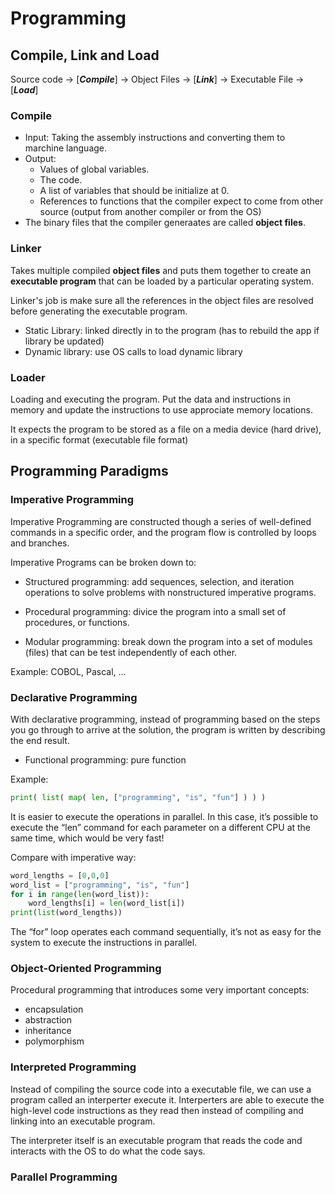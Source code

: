 # Programming

## Compile, Link and Load

Source code -> [***Compile***] -> Object Files -> [***Link***] -> Executable File -> [***Load***]

### Compile

- Input: Taking the assembly instructions and converting them to marchine language.
- Output:
  - Values of global variables.
  - The code.
  - A list of variables that should be initialize at 0.
  - References to functions that the compiler expect to come from other source (output from another compiler or from the OS)
- The binary files that the compiler generaates are called **object files**.

### Linker

  Takes multiple compiled **object files** and puts them together to create an **executable program** that can be loaded by a particular operating system.

  Linker's job is make sure all the references in the object files are resolved before generating the executable program.

- Static Library: linked directly in to the program (has to rebuild the app if library be updated)
- Dynamic library: use OS calls to load dynamic library

### Loader

Loading and executing the program. Put the data and instructions in memory and update the instructions to use approciate memory locations.

It expects the program to be stored as a file on a media device (hard drive), in a specific format (executable file format)

## Programming Paradigms

### Imperative Programming

Imperative Programming are constructed though a series of well-defined commands in a specific order, and the program flow is controlled by loops and branches.

Imperative Programs can be broken down to:

- Structured programming: add sequences, selection, and iteration operations to solve problems with nonstructured imperative programs.

- Procedural programming: divice the program into a small set of procedures, or functions.

- Modular programming: break down the program into a set of modules (files) that can be test independently of each other.

Example: COBOL, Pascal, ...

### Declarative Programming

With declarative programming, instead of programming based on the steps you go through to arrive at the solution, the program is written by describing the end result.

- Functional programming: pure function

Example:

```python
print( list( map( len, ["programming", "is", "fun"] ) ) )
```

It is easier to execute the operations in parallel. In this case, it’s possible to execute the “len” command for each parameter on a different CPU at the same time, which would be very fast!

Compare with imperative way:

```python
word_lengths = [0,0,0]
word_list = ["programming", "is", "fun"]
for i in range(len(word_list)):
    word_lengths[i] = len(word_list[i])
print(list(word_lengths))
```

The “for” loop operates each command sequentially, it’s not as easy for the system to execute the instructions in parallel.

### Object-Oriented Programming

Procedural programming that introduces some very important concepts:

- encapsulation
- abstraction
- inheritance
- polymorphism

### Interpreted Programming

Instead of compiling the source code into a executable file, we can use a program called an interperter execute it. Interperters are able to execute the high-level code instructions as they read then instead of compiling and linking into an executable program.

The interpreter itself is an executable program that reads the code and interacts with the OS to do what the code says.

### Parallel Programming

